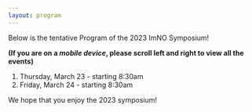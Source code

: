 ```yaml
---
layout: program
---
```


Below is the tentative Program of the 2023 ImNO Symposium!

**(If you are on a _mobile device_, please scroll left and right to view all the events)**

1) Thursday, March 23 - starting 8:30am
2) Friday, March 24 - starting 8:30am

We hope that you enjoy the 2023 symposium!
